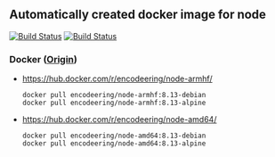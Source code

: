 ## Automatically created docker image for node

[![Build Status](https://travis-ci.org/encodeering/docker-node.svg?branch=master)](https://travis-ci.org/encodeering/docker-node)
[![Build Status](https://semaphoreci.com/api/v1/encodeering/docker-node/branches/master/shields_badge.svg)](https://semaphoreci.com/encodeering/docker-node)

### Docker ([Origin](https://github.com/nodejs/docker-node))

- https://hub.docker.com/r/encodeering/node-armhf/

    ```docker pull encodeering/node-armhf:8.13-debian```  
    ```docker pull encodeering/node-armhf:8.13-alpine```

- https://hub.docker.com/r/encodeering/node-amd64/

    ```docker pull encodeering/node-amd64:8.13-debian```  
    ```docker pull encodeering/node-amd64:8.13-alpine```
